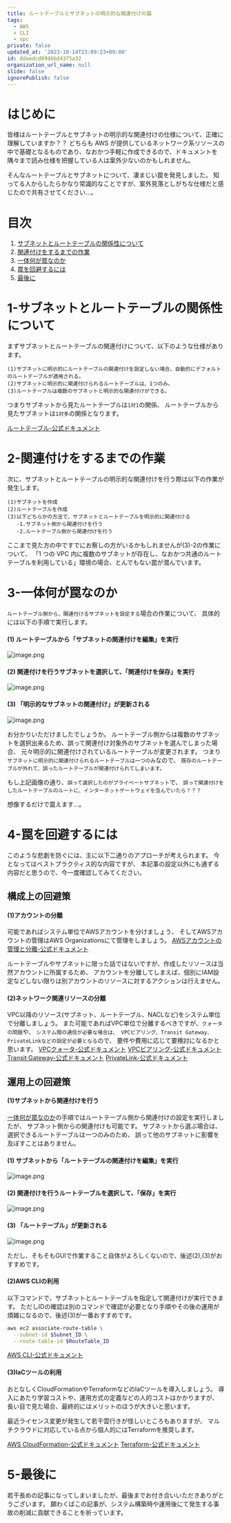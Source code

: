```yaml
---
title: ルートテーブルとサブネットの明示的な関連付けの罠
tags:
  - AWS
  - CLI
  - vpc
private: false
updated_at: '2023-10-14T23:09:23+09:00'
id: ddaedcd6946bd4375a32
organization_url_name: null
slide: false
ignorePublish: false
---
```


# はじめに
<!-- 発端や概要を記載 -->
皆様はルートテーブルとサブネットの明示的な関連付けの仕様について、正確に理解していますか？？
どちらも AWS が提供しているネットワーク系リソースの中で基礎となるものであり、なおかつ手軽に作成できるので、ドキュメントを隅々まで読み仕様を把握している人は案外少ないのかもしれません。

そんなルートテーブルとサブネットについて、凄まじい罠を発見しました。
知ってる人からしたらかなり常識的なことですが、案外見落としがちな仕様だと感じたので共有させてください...。

# 目次
<!-- タイトルとアンカー名を編集 -->
1. [サブネットとルートテーブルの関係性について](#1-サブネットとルートテーブルの関係性について)
2. [関連付けをするまでの作業](#2-関連付けをするまでの作業)
3. [一体何が罠なのか](#3-一体何が罠なのか)
4. [罠を回避するには](#4-罠を回避するには)
5. [最後に](#5-最後に)

<!-- 各チャプター -->
<a id="#Chapter1"></a>
# 1-サブネットとルートテーブルの関係性について

まずサブネットとルートテーブルの関連付けについて、以下のような仕様があります。

```
(1)サブネットに明示的にルートテーブルの関連付けを設定しない場合、自動的にデフォルトのルートテーブルが適用される。
(2)サブネットに明示的に関連付けられるルートテーブルは、1つのみ。
(3)ルートテーブルは複数のサブネットと明示的な関連付けができる。
```

つまりサブネットから見たルートテーブルは`1対1`の関係、
ルートテーブルから見たサブネットは`1対多`の関係となります。

[ルートテーブル-公式ドキュメント](https://docs.aws.amazon.com/ja_jp/vpc/latest/userguide/WorkWithRouteTables.html#DisassociateSubnetRouteTable)

<a id="#Chapter2"></a>
# 2-関連付けをするまでの作業

次に、サブネットとルートテーブルの明示的な関連付けを行う際は以下の作業が発生します。

```
(1)サブネットを作成
(2)ルートテーブルを作成
(3)以下どちらかの方法で、サブネットとルートテーブルを明示的に関連付ける
   -1.サブネット側から関連付けを行う
   -2.ルートテーブル側から関連付けを行う
```

ここまで見た方の中ですでにお察しの方がいるかもしれませんが(3)-2の作業について、
「1 つの VPC 内に複数のサブネットが存在し、なおかつ共通のルートテーブルを利用している」環境の場合、とんでもない罠が潜んでいます。

<a id="#Chapter3"></a>
# 3-一体何が罠なのか

`ルートテーブル側から、関連付けるサブネットを設定する`場合の作業について、
具体的には以下の手順で実行します。

#### (1) ルートテーブルから「サブネットの関連付けを編集」を実行
![image.png](https://qiita-image-store.s3.ap-northeast-1.amazonaws.com/0/3491064/d0d6d043-c23d-0971-375b-e7c85aa7585f.png)
#### (2) 関連付けを行うサブネットを選択して、「関連付けを保存」を実行
![image.png](https://qiita-image-store.s3.ap-northeast-1.amazonaws.com/0/3491064/ddf620a0-b0d1-742b-3ed3-69f30276836a.png)
#### (3) 「明示的なサブネットの関連付け」が更新される
![image.png](https://qiita-image-store.s3.ap-northeast-1.amazonaws.com/0/3491064/77c96a5a-cf8f-71a0-0b61-1d52c3c7bc1b.png)

お分かりいただけましたでしょうか。
ルートテーブル側からは複数のサブネットを選択出来るため、誤って関連付け対象外のサブネットを選んでしまった場合、
元々明示的に関連付けされているルートテーブルが変更されます。
つまり`サブネットに明示的に関連付けられるルートテーブルは一つのみ`なので、
`既存のルートテーブルが外れて、誤ったルートテーブルが関連付けられてしまいます。`

もし上記画像の通り、`誤って選択したのがプライベートサブネット`で、
`誤って関連付けをしたルートテーブルのルートに、インターネットゲートウェイを含んでいたら？？？`

想像するだけで震えます...。


<a id="#Chapter4"></a>
# 4-罠を回避するには

このような悲劇を防ぐには、主に以下二通りのアプローチが考えられます。
今となってはベストプラクティス的な内容ですが、
本記事の設定以外にも通ずる内容だと思うので、今一度確認してみてください。

## 構成上の回避策
#### (1)アカウントの分離
可能であればシステム単位でAWSアカウントを分けましょう、
そしてAWSアカウントの管理はAWS Organizationsにて管理をしましょう。
[AWSアカウントの管理と分離-公式ドキュメント](https://docs.aws.amazon.com/ja_jp/wellarchitected/latest/security-pillar/aws-account-management-and-separation.html)

ルートテーブルやサブネットに限った話ではないですが、作成したリソースは当然アカウントに所属するため、
アカウントを分離してしまえば、個別にIAM設定などしない限りは別アカウントのリソースに対するアクションは行えません。

#### (2)ネットワーク関連リソースの分離
VPC以降のリソース(サブネット、ルートテーブル、NACLなど)をシステム単位で分離しましょう。
また可能であればVPC単位で分離するべきですが、`クォータの問題`や、
`システム間の通信が必要な場合は、 VPCピアリング、Transit Gateway、PrivateLinkなどの設定が必要となる`ので、
要件や費用に応じて要検討になるかと思います。
[VPCクォータ-公式ドキュメント](https://docs.aws.amazon.com/ja_jp/vpc/latest/userguide/amazon-vpc-limits.html)
[VPCピアリング-公式ドキュメント](https://docs.aws.amazon.com/ja_jp/vpc/latest/userguide/vpc-peering.html)
[Transit Gateway-公式ドキュメント](https://docs.aws.amazon.com/ja_jp/vpc/latest/tgw/what-is-transit-gateway.html)
[PrivateLink-公式ドキュメント](https://docs.aws.amazon.com/ja_jp/vpc/latest/privatelink/privatelink-share-your-services.html)


## 運用上の回避策
#### (1)サブネットから関連付けを行う
[一体何が罠なのか](#3-一体何が罠なのか)の手順ではルートテーブル側から関連付けの設定を実行しましたが、
サブネット側からの関連付けも可能です。
サブネットから選ぶ場合は、選択できるルートテーブルは一つのみのため、
誤って他のサブネットに影響を及ぼすことはありません。
#### (1) サブネットから「ルートテーブルの関連付けを編集」を実行
![image.png](https://qiita-image-store.s3.ap-northeast-1.amazonaws.com/0/3491064/a08c759c-3d8a-8204-abd4-20b188d0bd8c.png)
#### (2) 関連付けを行うルートテーブルを選択して、「保存」を実行
![image.png](https://qiita-image-store.s3.ap-northeast-1.amazonaws.com/0/3491064/bbccb1f2-bc5a-e1ce-fba2-cc62e845f463.png)
#### (3) 「ルートテーブル」が更新される
![image.png](https://qiita-image-store.s3.ap-northeast-1.amazonaws.com/0/3491064/7fb67d05-125b-b517-598c-fd6a90037c51.png)

ただし、そもそもGUIで作業すること自体がよろしくないので、後述(2),(3)がおすすめです。

#### (2)AWS CLIの利用
以下コマンドで、サブネットとルートテーブルを指定して関連付けが実行できます。
ただしIDの確認は別のコマンドで確認が必要となり手順やその後の運用が煩雑になるので、後述(3)が一番おすすめです。
```bash
aws ec2 associate-route-table \
  --subnet-id $Subnet_ID \
  --route-table-id $RouteTable_ID
```
[AWS CLI-公式ドキュメント](https://docs.aws.amazon.com/cli/latest/reference/ec2/associate-route-table.html)

#### (3)IaCツールの利用
おとなしくCloudFormationやTerraformなどのIaCツールを導入しましょう。
導入にあたり学習コストや、運用方式の定義などの人的コストはかかりますが、
長い目で見た場合、最終的にはメリットのほうが大きいと思います。

最近ライセンス変更が発生して若干雲行きが怪しいところもありますが、
マルチクラウドに対応している点から個人的にはTerraformを推奨します。

[AWS CloudFormation-公式ドキュメント](https://docs.aws.amazon.com/ja_jp/AWSCloudFormation/latest/UserGuide/Welcome.html)
[Terraform-公式ドキュメント](https://registry.terraform.io/providers/hashicorp/aws/latest/docs)

<a id="#Chapter5"></a>
# 5-最後に
若干長めの記事になってしまいましたが、最後までお付き合いいただきありがとうございます。
願わくばこの記事が、システム構築時や運用後にて発生する事故の削減に貢献できることを祈っています。

